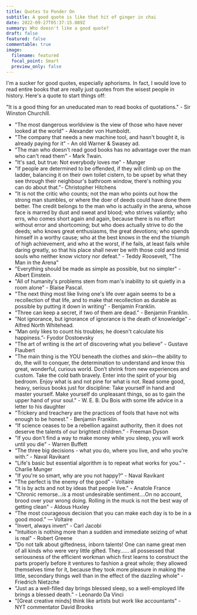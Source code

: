 ```yaml
---
title: Quotes to Ponder On
subtitle: A good quote is like that hit of ginger in chai
date: 2022-09-27T05:37:15.089Z
summary: Who doesn't like a good quote?
draft: false
featured: false
commentable: true
image:
  filename: featured
  focal_point: Smart
  preview_only: false
---
```

I'm a sucker for good quotes, especially aphorisms. In fact, I would love to read entire books that are really just quotes from the wisest people in history. Here's a quote to start things off:

"It is a good thing for an uneducated man to read books of quotations." - Sir Winston Churchill.

* "The most dangerous worldview is the view of those who have never looked at the world" - Alexander von Humboldt.
* "The company that needs a new machine tool, and hasn't bought it, is already paying for it" - An old Warner & Swasey ad.
* "The man who doesn't read good books has no advantage over the man who can't read them" - Mark Twain.
* "It's sad, but true: Not everybody loves me" - Munger
* "If people are determined to be offended, if they will climb up on the ladder, balancing it on their own toilet cistern, to be upset by what they see through their neighbour's bathroom window, there's nothing you can do about that."- Christopher Hitchens
* "It is not the critic who counts; not the man who points out how the strong man stumbles, or where the doer of deeds could have done them better. The credit belongs to the man who is actually in the arena, whose face is marred by dust and sweat and blood; who strives valiantly; who errs, who comes short again and again, because there is no effort without error and shortcoming; but who does actually strive to do the deeds; who knows great enthusiasms, the great devotions; who spends himself in a worthy cause; who at the best knows in the end the triumph of high achievement, and who at the worst, if he fails, at least fails while daring greatly, so that his place shall never be with those cold and timid souls who neither know victory nor defeat." - Teddy Roosevelt, "The Man in the Arena"
* "Everything should be made as simple as possible, but no simpler" - Albert Einstein.
* "All of humanity's problems stem from man's inability to sit quietly in a room alone" - Blaise Pascal.
* "The next thing most like living one's life over again seems to be a recollection of that life, and to make that recollection as durable as possible by putting it down in writing" - Benjamin Franklin.
* "Three can keep a secret, if two of them are dead." - Benjamin Franklin.
* "Not ignorance, but ignorance of ignorance is the death of knowledge" - Alfred North Whitehead.
* “Man only likes to count his troubles; he doesn't calculate his happiness.”- Fyodor Dostoevsky
* "The art of writing is the art of discovering what you believe" - Gustave Flaubert
* "The main thing is the YOU beneath the clothes and skin—the ability to do, the will to conquer, the determination to understand and know this great, wonderful, curious world. Don’t shrink from new experiences and custom. Take the cold bath bravely. Enter into the spirit of your big bedroom. Enjoy what is and not pine for what is not. Read some good, heavy, serious books just for discipline: Take yourself in hand and master yourself. Make yourself do unpleasant things, so as to gain the upper hand of your soul." - W. E. B. Du Bois with some life advice in a letter to his daughter
* "Trickery and treachery are the practices of fools that have not wits enough to be honest." - Benjamin Franklin.
* “If science ceases to be a rebellion against authority, then it does not deserve the talents of our brightest children.” - Freeman Dyson
* "If you don't find a way to make money while you sleep, you will work until you die" - Warren Buffett
* “The three big decisions - what you do, where you live, and who you’re with.” - Naval Ravikant
* "Life's basic but essential algorithm is to repeat what works for you." - Charlie Munger
* "If you're so smart, why are you not happy?" - Naval Ravikant
* "The perfect is the enemy of the good" - Voltaire
* "It is by acts and not by ideas that people live." - Anatole France
* "Chronic remorse...is a most undesirable sentiment....On no account, brood over your wrong doing. Rolling in the muck is not the best way of getting clean" - Aldous Huxley
* “The most courageous decision that you can make each day is to be in a good mood.” — Voltaire
* "Invert, always invert" - Carl Jacobi
* "Intuition is nothing more than a sudden and immediate seizing of what is real" - Robert Greene
* "Do not talk about giftedness, inborn talents! One can name great men of all kinds who were very little gifted. They...... all possessed that seriousness of the efficient workman which first learns to construct the parts properly before it ventures to fashion a great whole; they allowed themselves time for it, because they took more pleasure in making the little, secondary things well than in the effect of the dazzling whole" - Friedrich Nietzche
* "Just as a well-filled day brings blessed sleep, so a well-employed life brings a blessed death." - Leonardo Da Vinci
* "[Great creative minds] think like artists but work like accountants" - NYT commentator David Brooks